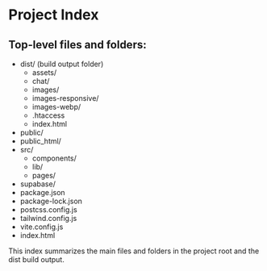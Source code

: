 # Project Index

## Top-level files and folders:

- dist/ (build output folder)
  - assets/
  - chat/
  - images/
  - images-responsive/
  - images-webp/
  - .htaccess
  - index.html
- public/
- public_html/
- src/
  - components/
  - lib/
  - pages/
- supabase/
- package.json
- package-lock.json
- postcss.config.js
- tailwind.config.js
- vite.config.js
- index.html

This index summarizes the main files and folders in the project root and the dist build output.
